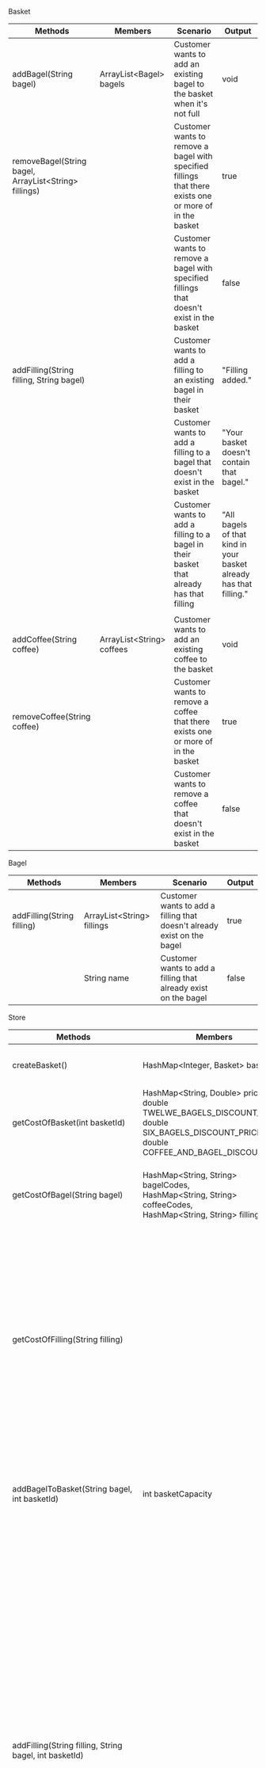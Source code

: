 Basket

| Methods                                                | Members                    | Scenario                                                                                                | Output                                                             |
|--------------------------------------------------------|----------------------------|---------------------------------------------------------------------------------------------------------|--------------------------------------------------------------------|
| addBagel(String bagel)                                 | ArrayList\<Bagel> bagels   | Customer wants to add an existing bagel to the basket when it's not full                                | void                                                               |
| removeBagel(String bagel, ArrayList\<String> fillings) |                            | Customer wants to remove a bagel with specified fillings that there exists one or more of in the basket | true                                                               |
|                                                        |                            | Customer wants to remove a bagel with specified fillings that doesn't exist in the basket               | false                                                              |
| addFilling(String filling, String bagel)               |                            | Customer wants to add a filling to an existing bagel in their basket                                    | "Filling added."                                                   |
|                                                        |                            | Customer wants to add a filling to a bagel that doesn't exist in the basket                             | "Your basket doesn't contain that bagel."                          |
|                                                        |                            | Customer wants to add a filling to a bagel in their basket that already has that filling                | "All bagels of that kind in your basket already has that filling." |
|                                                        |                            |                                                                                                         |                                                                    |
| addCoffee(String coffee)                               | ArrayList\<String> coffees | Customer wants to add an existing coffee to the basket                                                  | void                                                               |
| removeCoffee(String coffee)                            |                            | Customer wants to remove a coffee that there exists one or more of in the basket                        | true                                                               |
|                                                        |                            | Customer wants to remove a coffee that doesn't exist in the basket                                      | false                                                              |

Bagel

| Methods                     | Members                     | Scenario                                                                | Output                                                             |
|-----------------------------|-----------------------------|-------------------------------------------------------------------------|--------------------------------------------------------------------|
| addFilling(String filling)  | ArrayList\<String> fillings | Customer wants to add a filling that doesn't already exist on the bagel | true                                                               |
|                             | String name                 | Customer wants to add a filling that already exist on the bagel         | false                                                              |


Store 

| Methods                                                                        | Members                                                                                                                                                 | Scenario                                                                                                     | Output                                                                |
|--------------------------------------------------------------------------------|---------------------------------------------------------------------------------------------------------------------------------------------------------|--------------------------------------------------------------------------------------------------------------|-----------------------------------------------------------------------|
| createBasket()                                                                 | HashMap\<Integer, Basket> baskets                                                                                                                       | Customer wants to shop                                                                                       | A basket id as an int                                                 |
| getCostOfBasket(int basketId)                                                  | HashMap\<String, Double> prices<br/> double TWELWE_BAGELS_DISCOUNT_PRICE,<br/>double SIX_BAGELS_DISCOUNT_PRICE, <br/> double COFFEE_AND_BAGEL_DISCOUNT  | Customer wants to know the cost of their basket                                                              | cost as a double                                                      |
| getCostOfBagel(String bagel)                                                   | HashMap\<String, String> bagelCodes,<br/> HashMap\<String, String> coffeeCodes, <br/>HashMap\<String, String> fillingCodes                              | Customer wants to know the cost of an existing bagel                                                         | cost as a double                                                      |
|                                                                                |                                                                                                                                                         | Customer wants to know the cost of a non-existing bagel                                                      | -1                                                                    |
| getCostOfFilling(String filling)                                               |                                                                                                                                                         | Customer wants to know the cost of an existing filling                                                       | cost as a double                                                      |
|                                                                                |                                                                                                                                                         | Customer wants to know the cost of a non-existing filling                                                    | -1                                                                    |
| addBagelToBasket(String bagel, int basketId)                                   | int basketCapacity                                                                                                                                      | Customer wants to add an existing bagel to the basket when it's not full                                     | "Bagel added."                                                        |
|                                                                                |                                                                                                                                                         | Customer wants to add an existing bagel to the basket when it's full                                         | "You're basket is full!"                                              |
|                                                                                |                                                                                                                                                         | Customer wants to add a bagel that doesn't exist                                                             | "Bob's bagels doesn't have that bagel."                               |
| addFilling(String filling, String bagel, int basketId)                         |                                                                                                                                                         | Customer wants to add a filling that doesn't exist in the inventory                                          | "Bob's bagels doesn't have that filling."                             |
|                                                                                |                                                                                                                                                         | Customer wants to add an existing filling to a bagel that doesn't exist in the basket                        | "Your basket doesn't contain that bagel."                             |
|                                                                                |                                                                                                                                                         | Customer wants to add an existing filling to an existing bagel in their basket                               | "Filling added."                                                      |
|                                                                                |                                                                                                                                                         | Customer wants to add an existing filling to an existing bagel in their basket that already has that filling | "The bagel(s) of that kind in your basket already have that filling." |
| updateBasketCapacity(int newCapacity)                                          |                                                                                                                                                         | Updating the capacity to a number higher or equal to the current items in all basket                         | true                                                                  |
|                                                                                |                                                                                                                                                         | Updating the capacity to a number lower than the current number of items in at least one basket              | false                                                                 |
| removeBagelFromBasket(String bagel, ArrayList\<String> fillings, int basketId) |                                                                                                                                                         | Customer wants to remove an existing bagel from their basket                                                 | true                                                                  |
|                                                                                |                                                                                                                                                         | Customer wants to remove a non-existent bagel from their basket                                              | false                                                                 |
| getCostOfCoffee(String coffee)                                                 |                                                                                                                                                         | Customer wants to know the cost of an existing coffee                                                        | cost as a double                                                      |
|                                                                                |                                                                                                                                                         | Customer wants to know the cost of a non-existing coffee                                                     | -1                                                                    |
| addCoffeeToBasket(String coffee, int basketId)                                 |                                                                                                                                                         | Customer wants to add an existing coffee to the basket                                                       | "Coffee added."                                                       |
|                                                                                |                                                                                                                                                         | Customer wants to add a coffee that doesn't exist                                                            | "Bob's bagels doesn't have that coffee."                              |
| removeCoffeeFromBasket(String coffee, int basketId)                            |                                                                                                                                                         | Customer wants to remove an existing coffee from their basket                                                | true                                                                  |
|                                                                                |                                                                                                                                                         | Customer wants to remove a non-existent coffee from their basket                                             | false                                                                 |
